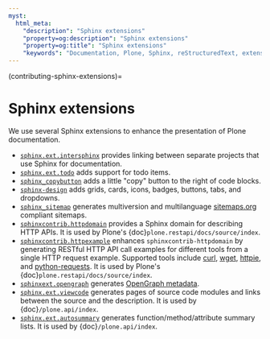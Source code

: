 ```yaml
---
myst:
  html_meta:
    "description": "Sphinx extensions"
    "property=og:description": "Sphinx extensions"
    "property=og:title": "Sphinx extensions"
    "keywords": "Documentation, Plone, Sphinx, reStructuredText, extensions"
---
```


(contributing-sphinx-extensions)=

# Sphinx extensions

We use several Sphinx extensions to enhance the presentation of Plone documentation.

-   [`sphinx.ext.intersphinx`](https://www.sphinx-doc.org/en/master/usage/extensions/intersphinx.html) provides linking between separate projects that use Sphinx for documentation.
-   [`sphinx.ext.todo`](https://www.sphinx-doc.org/en/master/usage/extensions/todo.html) adds support for todo items.
-   [`sphinx_copybutton`](https://sphinx-copybutton.readthedocs.io/en/latest/index.html)  adds a little "copy" button to the right of code blocks.
-   [`sphinx-design`](https://sphinx-design.readthedocs.io/en/latest/) adds grids, cards, icons, badges, buttons, tabs, and dropdowns.
-   [`sphinx_sitemap`](https://pypi.org/project/sphinx-sitemap/) generates multiversion and multilanguage [sitemaps.org](https://www.sitemaps.org/protocol.html) compliant sitemaps.
-   [`sphinxcontrib.httpdomain`](https://sphinxcontrib-httpdomain.readthedocs.io/en/stable/) provides a Sphinx domain for describing HTTP APIs.
    It is used by Plone's {doc}`plone.restapi/docs/source/index`.
-   [`sphinxcontrib.httpexample`](https://sphinxcontrib-httpexample.readthedocs.io/en/latest/) enhances `sphinxcontrib-httpdomain` by generating RESTful HTTP API call examples for different tools from a single HTTP request example.
    Supported tools include [curl](https://curl.se/), [wget](https://www.gnu.org/software/wget/), [httpie](https://httpie.io/), and [python-requests](https://requests.readthedocs.io/en/latest/).
    It is used by Plone's {doc}`plone.restapi/docs/source/index`.
-   [`sphinxext.opengraph`](https://pypi.org/project/sphinxext-opengraph/) generates [OpenGraph metadata](https://ogp.me/).
-   [`sphinx.ext.viewcode`](https://www.sphinx-doc.org/en/master/usage/extensions/viewcode.html) generates pages of source code modules and links between the source and the description.
    It is used by {doc}`/plone.api/index`.
-   [`sphinx.ext.autosummary`](https://www.sphinx-doc.org/en/master/usage/extensions/autosummary.html) generates function/method/attribute summary lists.
    It is used by {doc}`/plone.api/index`.
